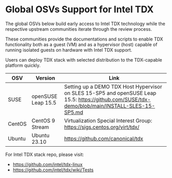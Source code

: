 # Global OSVs Support for Intel TDX

The global OSVs below build early access to Intel TDX technology while the respective upstream communities iterate through the review process.

These communities provide the documentations and scripts to enable TDX functionality both as a guest (VM) and as a hypervisor (host) capable of running isolated guests on hardware with Intel TDX support.

Users can deploy TDX stack with selected distribution to the TDX-capable platform quickly.

| OSV    | Version            | Link                                                         |
| ------ | ------------------ | ------------------------------------------------------------ |
| SUSE   | openSUSE Leap 15.5 | Setting up a DEMO TDX Host Hypervisor on SLES 15-SP5 and openSUSE Leap 15.5: <https://github.com/SUSE/tdx-demo/blob/main/INSTALL-SLES-15-SP5.md> |
| CentOS | CentOS 9 Stream    | Virtualization Special Interest Group: <https://sigs.centos.org/virt/tdx/> |
| Ubuntu | Ubuntu 23.10       | <https://github.com/canonical/tdx>                           |

For Intel TDX stack repo, please visit:	
- https://github.com/intel/tdx-linux
- https://github.com/intel/tdx/wiki/Tests



